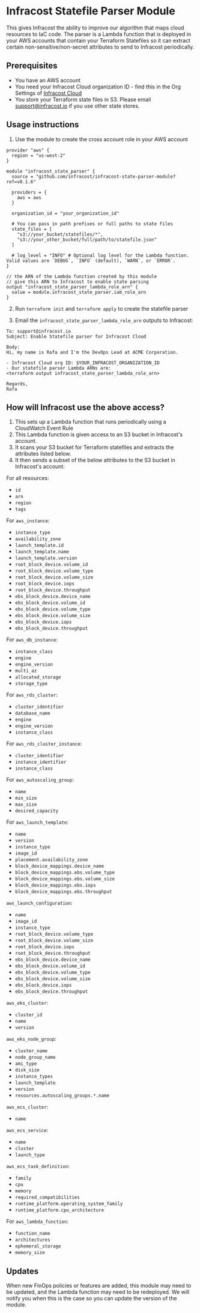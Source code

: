 # Infracost Statefile Parser Module

This gives Infracost the ability to improve our algorithm that maps cloud resources to IaC code. The parser is a Lambda function that is deployed in your AWS accounts that contain your Terraform Statefiles so it can extract certain non-sensitive/non-secret attributes to send to Infracost periodically.

## Prerequisites
- You have an AWS account
- You need your Infracost Cloud organization ID - find this in the Org Settings of [Infracost Cloud](https://dashboard.infracost.io)
- You store your Terraform state files in S3. Please email support@infracost.io if you use other state stores.

## Usage instructions

1. Use the module to create the cross account role in your AWS account

```hcl
provider "aws" {
  region = "us-west-2"
}

module "infracost_state_parser" {
  source = "github.com/infracost/infracost-state-parser-module?ref=v0.1.6"

  providers = {
    aws = aws
  }

  organization_id = "your_organization_id"

  # You can pass in path prefixes or full paths to state files
  state_files = [
    "s3://your_bucket/statefiles/*",
    "s3://your_other_bucket/full/path/to/statefile.json"
  ]

  # log_level = "INFO" # Optional log level for the Lambda function. Valid values are `DEBUG`, `INFO` (default), `WARN`, or `ERROR`.
}

// the ARN of the Lambda function created by this module
// give this ARN to Infracost to enable state parsing
output "infracost_state_parser_lambda_role_arn" {
  value = module.infracost_state_parser.iam_role_arn
}
```

2. Run `terraform init` and `terraform apply` to create the statefile parser

3. Email the `infracost_state_parser_lambda_role_arn` outputs to Infracost:

```text
To: support@infracost.io
Subject: Enable Statefile parser for Infracost Cloud

Body:
Hi, my name is Rafa and I'm the DevOps Lead at ACME Corporation.

- Infracost Cloud org ID: $YOUR_INFRACOST_ORGANIZATION_ID
- Our statefile parser Lambda ARNs are:
<terraform output infracost_state_parser_lambda_role_arn>

Regards,
Rafa
```

## How will Infracost use the above access?

1. This sets up a Lambda function that runs periodically using a CloudWatch Event Rule
2. This Lambda function is given access to an S3 bucket in Infracost's account.
2. It scans your S3 bucket for Terraform statefiles and extracts the attributes listed below.
3. It then sends a subset of the below attributes to the S3 bucket in Infracost's account:

For all resources:
 * `id`
 * `arn`
 * `region`
 * `tags`

For `aws_instance`:
 * `instance_type`
 * `availability_zone`
 * `launch_template.id`
 * `launch_template.name`
 * `launch_template.version`
 * `root_block_device.volume_id`
 * `root_block_device.volume_type`
 * `root_block_device.volume_size`
 * `root_block_device.iops`
 * `root_block_device.throughput`
 * `ebs_block_device.device_name`
 * `ebs_block_device.volume_id`
 * `ebs_block_device.volume_type`
 * `ebs_block_device.volume_size`
 * `ebs_block_device.iops`
 * `ebs_block_device.throughput`

For `aws_db_instance`:
 * `instance_class`
 * `engine`
 * `engine_version`
 * `multi_az`
 * `allocated_storage`
 * `storage_type`

For `aws_rds_cluster`:
 * `cluster_identifier`
 * `database_name`
 * `engine`
 * `engine_version`
 * `instance_class`

For `aws_rds_cluster_instance`:
 * `cluster_identifier`
 * `instance_identifier`
 * `instance_class`

For `aws_autoscaling_group`:
 * `name`
 * `min_size`
 * `max_size`
 * `desired_capacity`

For `aws_launch_template`:
 * `name`
 * `version`
 * `instance_type`
 * `image_id`
 * `placement.availability_zone`
 * `block_device_mappings.device_name`
 * `block_device_mappings.ebs.volume_type`
 * `block_device_mappings.ebs.volume_size`
 * `block_device_mappings.ebs.iops`
 * `block_device_mappings.ebs.throughput`

`aws_launch_configuration`:
 * `name`
 * `image_id`
 * `instance_type`
 * `root_block_device.volume_type`
 * `root_block_device.volume_size`
 * `root_block_device.iops`
 * `root_block_device.throughput`
 * `ebs_block_device.device_name`
 * `ebs_block_device.volume_id`
 * `ebs_block_device.volume_type`
 * `ebs_block_device.volume_size`
 * `ebs_block_device.iops`
 * `ebs_block_device.throughput`

`aws_eks_cluster`:
 * `cluster_id`
 * `name`
 * `version`

`aws_eks_node_group`:
 * `cluster_name`
 * `node_group_name`
 * `ami_type`
 * `disk_size`
 * `instance_types`
 * `launch_template`
 * `version`
 * `resources.autoscaling_groups.*.name`

`aws_ecs_cluster`:
 * `name`

`aws_ecs_service`:
 * `name`
 * `cluster`
 * `launch_type`

`aws_ecs_task_definition`:
 * `family`
 * `cpu`
 * `memory`
 * `required_compatibilities`
 * `runtime_platform.operating_system_family`
 * `runtime_platform.cpu_architecture`

For `aws_lambda_function`:
 * `function_name`
 * `architectures`
 * `ephemeral_storage`
 * `memory_size`

## Updates

When new FinOps policies or features are added, this module may need to be updated, and the Lambda function may need to be redeployed. We will notify you when this is the case so you can update the version of the module.
